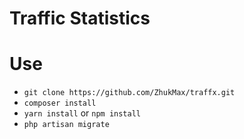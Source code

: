 # Traffic Statistics

# Use

* `git clone https://github.com/ZhukMax/traffx.git`
* `composer install`
* `yarn install` or `npm install`
* `php artisan migrate`


